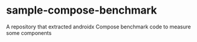 # sample-compose-benchmark
A repository that extracted androidx Compose benchmark code to measure some components
